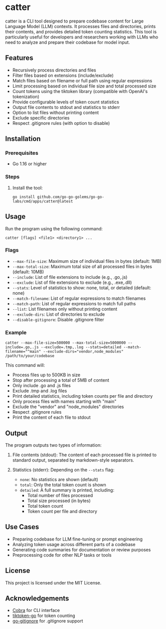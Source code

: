 # catter

catter is a CLI tool designed to prepare codebase content for Large Language Model (LLM) contexts. It processes
files and directories, prints their contents, and provides detailed token counting statistics. This tool is particularly
useful for developers and researchers working with LLMs who need to analyze and prepare their codebase for model input.

## Features

- Recursively process directories and files
- Filter files based on extensions (include/exclude)
- Match files based on filename or full path using regular expressions
- Limit processing based on individual file size and total processed size
- Count tokens using the tiktoken library (compatible with OpenAI's tokenization)
- Provide configurable levels of token count statistics
- Output file contents to stdout and statistics to stderr
- Option to list files without printing content
- Exclude specific directories
- Respect .gitignore rules (with option to disable)

## Installation

### Prerequisites

- Go 1.16 or higher

### Steps

1. Install the tool:
   ```
   go install github.com/go-go-golems/go-go-labs/cmd/apps/catter@latest
   ```

## Usage

Run the program using the following command:

```
catter [flags] <file1> <directory1> ...
```

### Flags

- `--max-file-size`: Maximum size of individual files in bytes (default: 1MB)
- `--max-total-size`: Maximum total size of all processed files in bytes (default: 10MB)
- `--include`: List of file extensions to include (e.g., .go,.js)
- `--exclude`: List of file extensions to exclude (e.g., .exe,.dll)
- `--stats`: Level of statistics to show: none, total, or detailed (default: none)
- `--match-filename`: List of regular expressions to match filenames
- `--match-path`: List of regular expressions to match full paths
- `--list`: List filenames only without printing content
- `--exclude-dirs`: List of directories to exclude
- `--disable-gitignore`: Disable .gitignore filter

### Example

```
catter --max-file-size=500000 --max-total-size=5000000 --include=.go,.js --exclude=.tmp,.log --stats=detailed --match-filename="^main" --exclude-dirs="vendor,node_modules" /path/to/your/codebase
```

This command will:
- Process files up to 500KB in size
- Stop after processing a total of 5MB of content
- Only include .go and .js files
- Exclude .tmp and .log files
- Print detailed statistics, including token counts per file and directory
- Only process files with names starting with "main"
- Exclude the "vendor" and "node_modules" directories
- Respect .gitignore rules
- Print the content of each file to stdout

## Output

The program outputs two types of information:

1. File contents (stdout): The content of each processed file is printed to standard output, separated by markdown-style separators.

2. Statistics (stderr): Depending on the `--stats` flag:
    - `none`: No statistics are shown (default)
    - `total`: Only the total token count is shown
    - `detailed`: A full summary is printed, including:
        - Total number of files processed
        - Total size processed (in bytes)
        - Total token count
        - Token count per file and directory

## Use Cases

- Preparing codebase for LLM fine-tuning or prompt engineering
- Analyzing token usage across different parts of a codebase
- Generating code summaries for documentation or review purposes
- Preprocessing code for other NLP tasks or tools

## License

This project is licensed under the MIT License.

## Acknowledgements

- [Cobra](https://github.com/spf13/cobra) for CLI interface
- [tiktoken-go](https://github.com/pkoukk/tiktoken-go) for token counting
- [go-gitignore](https://github.com/denormal/go-gitignore) for .gitignore support